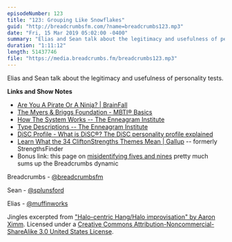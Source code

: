 ```yaml
---
episodeNumber: 123
title: "123: Grouping Like Snowflakes"
guid: "http://breadcrumbsfm.com/?name=breadcrumbs123.mp3"
date: "Fri, 15 Mar 2019 05:02:00 -0400"
summary: "Elias and Sean talk about the legitimacy and usefulness of personality tests."
duration: "1:11:12"
length: 51437746
file: "https://media.breadcrumbs.fm/breadcrumbs123.mp3"
---
```

Elias and Sean talk about the legitimacy and usefulness of personality tests.

**Links and Show Notes**
- [Are You A Pirate Or A Ninja? | BrainFall](https://brainfall.com/quizzes/are-you-a-pirate-or-a-ninja/)
- [The Myers & Briggs Foundation - MBTI® Basics](https://www.myersbriggs.org/my-mbti-personality-type/mbti-basics/home.htm?bhcp=1)
- [How The System Works -- The Enneagram Institute](https://www.enneagraminstitute.com/how-the-enneagram-system-works)
- [Type Descriptions -- The Enneagram Institute](https://www.enneagraminstitute.com/type-descriptions)
- [DiSC Profile - What is DiSC®? The DiSC personality profile explained](https://www.discprofile.com/what-is-disc/overview/)
- [Learn What the 34 CliftonStrengths Themes Mean | Gallup](https://www.gallupstrengthscenter.com/home/en-us/cliftonstrengths-themes-domains) -- formerly StrengthsFinder
- Bonus link: this page on [misidentifying fives and nines](https://www.enneagraminstitute.com/misidentifying-5-and-9) pretty much sums up the Breadcrumbs dynamic

Breadcrumbs - [@breadcrumbsfm](https://twitter.com/breadcrumbsfm)

Sean - [@splunsford](https://twitter.com/splunsford)

Elias - [@muffinworks](https://twitter.com/muffinworks)

Jingles excerpted from ["Halo-centric Hang/Halo improvisation" by Aaron Ximm](http://freemusicarchive.org/music/aaron_ximm/handpans_and_the_hang/). Licensed under a [Creative Commons Attribution-Noncommercial-ShareAlike 3.0 United States License](http://creativecommons.org/licenses/by-nc-sa/3.0/us/).